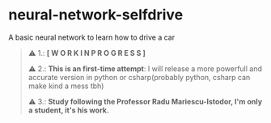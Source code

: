 # neural-network-selfdrive

A basic neural network to learn how to drive a car

> :warning: 1.: **[ W O R K  I N  P R O G R E S S ]**
> 
> :warning: 2.: **This is an first-time attempt**: I will release a more powerfull and accurate version in python or csharp(probably python, csharp can make kind a mess tbh)
>
> :warning: 3.: **Study following the Professor Radu Mariescu-Istodor, I'm only a student, it's his work.**
